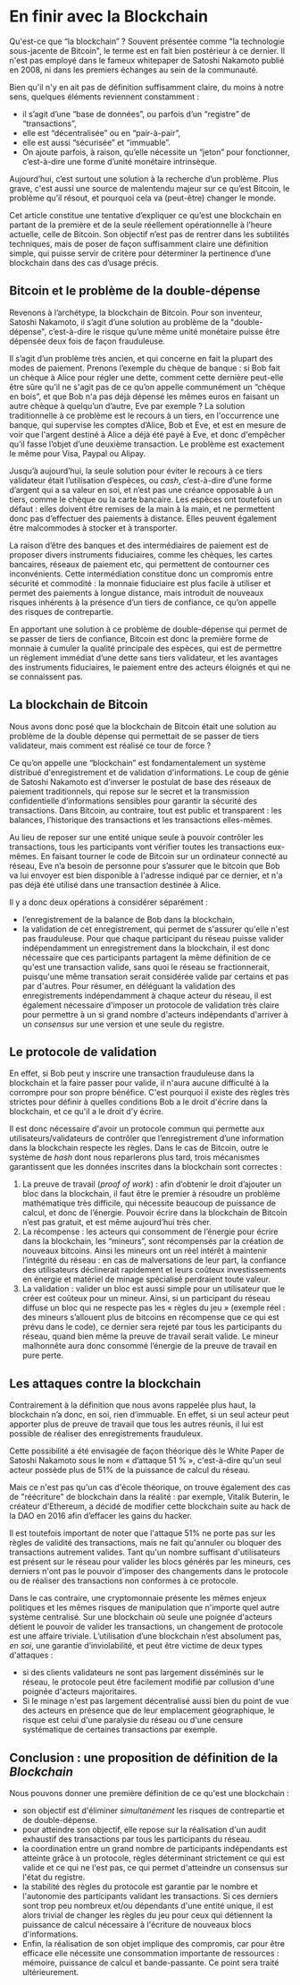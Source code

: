 # En finir avec la Blockchain

Qu'est-ce que “la blockchain” ? Souvent présentée comme "la technologie sous-jacente de Bitcoin", le terme est en fait bien postérieur à ce dernier. Il n'est pas employé dans le fameux whitepaper de Satoshi Nakamoto publié en 2008, ni dans les premiers échanges au sein de la communauté.  

Bien qu'il n'y en ait pas de définition suffisamment claire, du moins à notre sens, quelques éléments reviennent constamment : 
* il s’agit d’une “base de données”, ou parfois d’un “registre” de “transactions”, 
* elle est “décentralisée” ou en “pair-à-pair”, 
* elle est aussi “sécurisée” et “immuable”. 
* On ajoute parfois, à raison, qu’elle nécessite un “jeton” pour fonctionner, c’est-à-dire une forme d’unité monétaire intrinsèque. 

Aujourd’hui, c’est surtout une solution à la recherche d’un problème. Plus grave, c'est aussi une source de malentendu majeur sur ce qu’est Bitcoin, le problème qu’il résout, et pourquoi cela va (peut-être) changer le monde. 

Cet article constitue une tentative d’expliquer ce qu’est une blockchain en partant de la première et de la seule réellement opérationnelle à l’heure actuelle, celle de Bitcoin. Son objectif n’est pas de rentrer dans les subtilités techniques, mais de poser de façon suffisamment claire une définition simple, qui puisse servir de critère pour déterminer la pertinence d’une blockchain dans des cas d’usage précis. 

## Bitcoin et le problème de la double-dépense

Revenons à l’archétype, la blockchain de Bitcoin. Pour son inventeur, Satoshi Nakamoto, il s’agit d’une solution au problème de la "double-dépense", c’est-à-dire le risque qu’une même unité monétaire puisse être dépensée deux fois de façon frauduleuse. 

Il s’agit d’un problème très ancien, et qui concerne en fait la plupart des modes de paiement. Prenons l’exemple du chèque de banque : si Bob fait un chèque à Alice pour régler une dette, comment cette dernière peut-elle être sûre qu'il ne s'agit pas de ce qu’on appelle communément un “chèque en bois”, et que Bob n'a pas déjà dépensé les mêmes euros en faisant un autre chèque à quelqu’un d’autre, Eve par exemple ? La solution traditionnelle à ce problème est le recours à un tiers, en l'occurrence une banque, qui supervise les comptes d’Alice, Bob et Eve, et est en mesure de voir que l'argent destiné à Alice a déjà été payé à Eve, et donc d'empêcher qu’il fasse l’objet d’une deuxième transaction. Le problème est exactement le même pour Visa, Paypal ou Alipay. 

Jusqu’à aujourd’hui, la seule solution pour éviter le recours à ce tiers validateur était l’utilisation d’espèces, ou _cash_, c’est-à-dire d’une forme d’argent qui a sa valeur en soi, et n’est pas une créance opposable à un tiers, comme le chèque ou la carte bancaire. Les espèces ont toutefois un défaut : elles doivent être remises de la main à la main, et ne permettent donc pas d’effectuer des paiements à distance. Elles peuvent également être malcommodes à stocker et à transporter. 

La raison d’être des banques et des intermédiaires de paiement est de proposer divers instruments fiduciaires, comme les chèques, les cartes bancaires, réseaux de paiement etc, qui permettent de contourner ces inconvénients. Cette intermédiation constitue donc un compromis entre sécurité et commodité : la monnaie fiduciaire est plus facile à utiliser et permet des paiements à longue distance, mais introduit de nouveaux risques inhérents à la présence d’un tiers de confiance, ce qu’on appelle des risques de contrepartie.

En apportant une solution à ce problème de double-dépense qui permet de se passer de tiers de confiance, Bitcoin est donc la première forme de monnaie à cumuler la qualité principale des espèces, qui est de permettre un règlement immédiat d’une dette sans tiers validateur, et les avantages des instruments fiduciaires, le paiement entre des acteurs éloignés et qui ne se connaissent pas. 

## La blockchain de Bitcoin

Nous avons donc posé que la blockchain de Bitcoin était une solution au problème de la double dépense qui permettait de se passer de tiers validateur, mais comment est réalisé ce tour de force ? 

Ce qu’on appelle une “blockchain” est fondamentalement un système distribué d'enregistrement et de validation d'informations. Le coup de génie de Satoshi Nakamoto est d’inverser le postulat de base des réseaux de paiement traditionnels, qui repose sur le secret et la transmission confidentielle d’informations sensibles pour garantir la sécurité des transactions. Dans Bitcoin, au contraire, tout est public et transparent : les balances, l’historique des transactions et les transactions elles-mêmes. 

Au lieu de reposer sur une entité unique seule à pouvoir contrôler les transactions, tous les participants vont vérifier toutes les transactions eux-mêmes. En faisant tourner le code de Bitcoin sur un ordinateur connecté au réseau, Eve n’a besoin de personne pour s’assurer que le bitcoin que Bob va lui envoyer est bien disponible à l'adresse indiqué par ce dernier, et n'a pas déjà été utilisé dans une transaction destinée à Alice. 

Il y a donc deux opérations à considérer séparément : 
* l’enregistrement de la balance de Bob dans la blockchain,
* la validation de cet enregistrement, qui permet de s'assurer qu'elle n'est pas frauduleuse. 
Pour que chaque participant du réseau puisse valider indépendamment un enregistrement dans la blockchain, il est donc nécessaire que ces participants partagent la même définition de ce qu'est une transaction valide, sans quoi le réseau se fractionnerait, puisqu'une même transation serait considérée valide par certains et pas par d'autres.
Pour résumer, en déléguant la validation des enregistrements indépendamment à chaque acteur du réseau, il est également nécessaire d'imposer un protocole de validation très claire pour permettre à un si grand nombre d'acteurs indépendants d'arriver à un _consensus_ sur une version et une seule du registre. 

## Le protocole de validation 

En effet, si Bob peut y inscrire une transaction frauduleuse dans la blockchain et la faire passer pour valide, il n'aura aucune difficulté à la corrompre pour son propre bénéfice. C'est pourquoi il existe des règles très strictes pour définir à quelles conditions Bob a le droit d'écrire dans la blockchain, et ce qu'il a le droit d'y écrire. 

Il est donc nécessaire d'avoir un protocole commun qui permette aux utilisateurs/validateurs de contrôler que l’enregistrement d’une information dans la blockchain respecte les règles. Dans le cas de Bitcoin, outre le système de _hash_ dont nous reparlerons plus tard, trois mécanismes garantissent que les données inscrites dans la blockchain sont correctes : 
1. La preuve de travail (_proof of work_) : afin d’obtenir le droit d’ajouter un bloc dans la blockchain, il faut être le premier à résoudre un problème mathématique très difficile, qui nécessite beaucoup de puissance de calcul, et donc de l’énergie. Pouvoir écrire dans la blockchain de Bitcoin n’est pas gratuit, et est même aujourd’hui très cher. 
2. La récompense : les acteurs qui consomment de l’énergie pour écrire dans la blockchain, les “mineurs”, sont récompensés par la création de nouveaux bitcoins. Ainsi les mineurs ont un réel intérêt à maintenir l’intégrité du réseau : en cas de malversations de leur part, la confiance des utilisateurs déclinerait rapidement et leurs coûteux investissements en énergie et matériel de minage spécialisé perdraient toute valeur.
3. La validation : valider un bloc est aussi simple pour un utilisateur que le créer est coûteux pour un mineur. Ainsi, si un participant du réseau diffuse un bloc qui ne respecte pas les « règles du jeu » (exemple réel : des mineurs s’allouent plus de bitcoins en récompense que ce qui est prévu dans le code), ce dernier sera rejeté par tous les participants du réseau, quand bien même la preuve de travail serait valide. Le mineur malhonnête aura donc consommé l’énergie de la preuve de travail en pure perte.

## Les attaques contre la blockchain

Contrairement à la définition que nous avons rappelée plus haut, la blockchain n’a donc, en soi, rien d’immuable. En effet, si un seul acteur peut apporter plus de preuve de travail que tous les autres réunis, il lui est possible de réaliser des enregistrements frauduleux. 

Cette possibilité a été envisagée de façon théorique dès le White Paper de Satoshi Nakamoto sous le nom « d’attaque 51 % », c'est-à-dire qu'un seul acteur possède plus de 51% de la puissance de calcul du réseau. 

Mais ce n'est pas qu'un cas d'école théorique, on trouve également des cas de "réécriture" de blockchain dans la réalité : par exemple, Vitalik Buterin, le créateur d’Ethereum, a décidé de modifier cette blockchain suite au hack de la DAO en 2016 afin d’effacer les gains du hacker. 

Il est toutefois important de noter que l'attaque 51% ne porte pas sur les règles de validité des transactions, mais ne fait qu'annuler ou bloquer des transactions autrement valides. Tant qu'un nombre suffisant d'utilisateurs est présent sur le réseau pour valider les blocs générés par les mineurs, ces derniers n'ont pas le pouvoir d'imposer des changements dans le protocole ou de réaliser des transactions non conformes à ce protocole.

Dans le cas contraire, une cryptomonnaie présente les mêmes enjeux politiques et les mêmes risques de manipulation que n'importe quel autre système centralisé. Sur une blockchain où seule une poignée d'acteurs détient le pouvoir de valider les transactions, un changement de protocole est une affaire triviale. L’utilisation d’une blockchain n’est absolument pas, _en soi_, une garantie d’inviolabilité, et peut être victime de deux types d'attaques :
* si des clients validateurs ne sont pas largement disséminés sur le réseau, le protocole peut être facilement modifié par collusion d'une poignée d'acteurs majoritaires. 
* Si le minage n'est pas largement décentralisé aussi bien du point de vue des acteurs en présence que de leur emplacement géographique, le risque est celui d'une paralysie du réseau ou d'une censure systématique de certaines transactions par exemple.  

## Conclusion : une proposition de définition de la _Blockchain_

Nous pouvons donner une première définition de ce qu'est une blockchain :
* son objectif est d'éliminer _simultanément_ les risques de contrepartie et de double-dépense.
* pour atteindre son objectif, elle repose sur la réalisation d'un audit exhaustif des transactions par tous les participants du réseau.
* la coordination entre un grand nombre de participants indépendants est atteinte grâce à un protocole, règles déterminant strictement ce qui est valide et ce qui ne l'est pas, ce qui permet d'atteindre un consensus sur l'état du registre.
* la stabilité des règles du protocole est garantie par le nombre et l'autonomie des participants validant les transactions. Si ces derniers sont trop peu nombreux et/ou dépendants d'une entité unique, il est alors trivial de changer les règles du jeu pour ceux qui détiennent la puissance de calcul nécessaire à l'écriture de nouveaux blocs d'informations.
* Enfin, la réalisation de son objet implique des compromis, car pour être efficace elle nécessite une consommation importante de ressources : mémoire, puissance de calcul et bande-passante. Ce point sera traité ultérieurement. 
